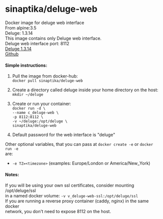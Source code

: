 # sinaptika/deluge-web
Docker image for deluge web interface   
From alpine:3.5  
Deluge: 1.3.14  
This image contains only Deluge web interface.  
Deluge web interface port: 8112  
[Deluge 1.3.14](http://deluge-torrent.org/)  
[Github](https://github.com/git-sinaptika/deluge-web)  


#### Simple instructions:  
1. Pull the image from docker-hub:  
`docker pull sinaptika/deluge-web`  

2. Create a directory called deluge inside your home directory on the host:  
`mkdir ~/deluge`

3. Create or run your container:  
`docker run -d \`  
`--name c_deluge-web \`  
`-p 8112:8112 \`  
`-v ~/deluge:/opt/deluge \`  
`sinaptika/deluge-web`

4. Default password for the web interface is "deluge"

Other optional variables, that you can pass at `docker create -e` or `docker run -e`  
are:  
- `-e TZ=<timezone>` (examples: Europe/London or America/New_York)

#### Notes:
If you will be using your own ssl certificates, consider mounting /opt/deluge/ssl  
in a named docker volume: `-v v_deluge-web-ssl:/opt/deluge/ssl`  
If you are running a reverse proxy container (caddy, nginx) in the same docker  
network, you don't need to expose 8112 on the host.
